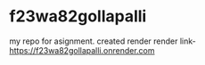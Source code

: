 # f23wa82gollapalli
my repo for asignment.
created render
render link- https://f23wa82gollapalli.onrender.com
